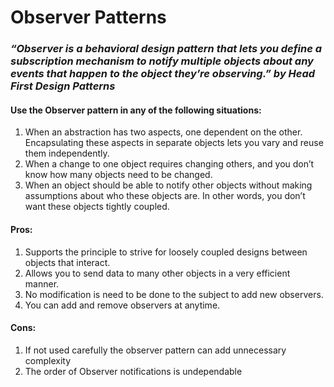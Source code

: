 # Observer Patterns

### _“Observer is a behavioral design pattern that lets you define a subscription mechanism to notify multiple objects about any events that happen to the object they’re observing.” by Head First Design Patterns_

#### Use the Observer pattern in any of the following situations:
1. When an abstraction has two aspects, one dependent on the other. Encapsulating these aspects in separate objects lets you vary and reuse them independently.
2. When a change to one object requires changing others, and you don’t know how many objects need to be changed.
3. When an object should be able to notify other objects without making assumptions about who these objects are. In other words, you don’t want these objects tightly coupled.


#### Pros:
1. Supports the principle to strive for loosely coupled designs between objects that interact.
2. Allows you to send data to many other objects in a very efficient manner.
3. No modification is need to be done to the subject to add new observers.
4. You can add and remove observers at anytime. 

#### Cons:
1. If not used carefully the observer pattern can add unnecessary complexity
2. The order of Observer notifications is undependable

